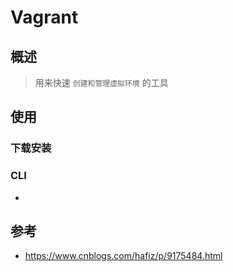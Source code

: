 # Vagrant

## 概述
>用来快速 `创建和管理虚拟环境` 的工具

## 使用
### 下载安装

### CLI
* 

## 参考
* https://www.cnblogs.com/hafiz/p/9175484.html